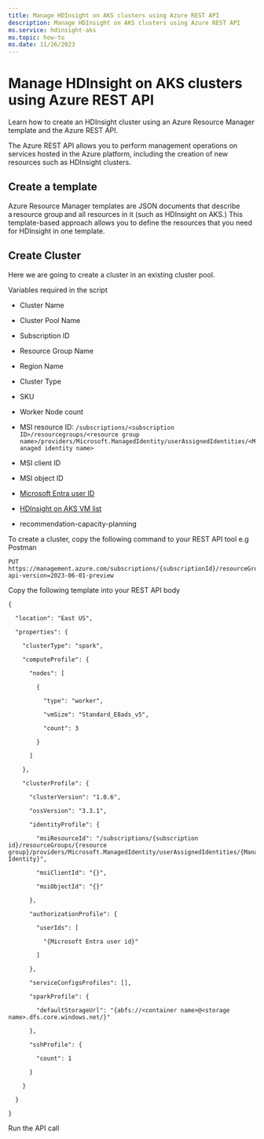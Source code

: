 ```yaml
---
title: Manage HDInsight on AKS clusters using Azure REST API 
description: Manage HDInsight on AKS clusters using Azure REST API 
ms.service: hdinsight-aks
ms.topic: how-to
ms.date: 11/26/2023
---
```


# Manage HDInsight on AKS clusters using Azure REST API 

Learn how to create an HDInsight cluster using an Azure Resource Manager template and the Azure REST API. 

The Azure REST API allows you to perform management operations on services hosted in the Azure platform, including the creation of new resources such as HDInsight clusters. 

 

## Create a template 

Azure Resource Manager templates are JSON documents that describe a resource group and all resources in it (such as HDInsight on AKS.) This template-based approach allows you to define the resources that you need for HDInsight in one template. 
 

## Create Cluster 

Here we are going to create a cluster in an existing cluster pool. 


Variables required in the script 

- Cluster Name 

- Cluster Pool Name 

- Subscription ID 

- Resource Group Name 

- Region Name 

- Cluster Type 

- SKU 

- Worker Node count 
- MSI resource ID: `/subscriptions/<subscription ID>/resourcegroups/<resource group name>/providers/Microsoft.ManagedIdentity/userAssignedIdentities/<Managed identity name>` 

- MSI client ID
- MSI object ID 

 

- [Microsoft Entra user ID](/partner-center/find-ids-and-domain-names)
- [HDInsight on AKS VM list](/azure/hdinsight-aks/virtual-machine-recommendation-capacity-planning)
- recommendation-capacity-planning 


To create a cluster, copy the following command to your REST API tool e.g Postman 

```
PUT https://management.azure.com/subscriptions/{subscriptionId}/resourceGroups/{resourceGroupName}/providers/Microsoft.HDInsight/clusterpools/{clusterPoolName}/clusters/{clusterName}?api-version=2023-06-01-preview 
```
 

Copy the following template into your REST API body 

```
{ 

  "location": "East US", 

  "properties": { 

    "clusterType": "spark", 

    "computeProfile": { 

      "nodes": [ 

        { 

          "type": "worker", 

          "vmSize": "Standard_E8ads_v5", 

          "count": 3 

        } 

      ] 

    }, 

    "clusterProfile": { 

      "clusterVersion": "1.0.6", 

      "ossVersion": "3.3.1", 

      "identityProfile": { 

        "msiResourceId": "/subscriptions/{subscription id}/resourceGroups/{resource group}/providers/Microsoft.ManagedIdentity/userAssignedIdentities/{Managed Identity}", 

        "msiClientId": "{}", 

        "msiObjectId": "{}" 

      }, 

      "authorizationProfile": { 

        "userIds": [ 

          "{Microsoft Entra user id}" 

        ] 

      }, 

      "serviceConfigsProfiles": [], 

      "sparkProfile": { 

        "defaultStorageUrl": "{abfs://<container name>@<storage name>.dfs.core.windows.net/}" 

      }, 

      "sshProfile": { 

        "count": 1 

      } 

    } 

  } 

} 

``` 

Run the API call 

 


 
